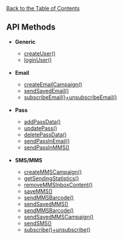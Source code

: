 <html>
    <head></head> 
    <body>
        <a href="/1.3/README.md">Back to the Table of Contents</a>
        <h2>API Methods</h2>
        <ul>
	    <li><b>Generic</b></li>
            <ul>
              <li><a href="createUser().md">createUser()</a></li>
              <li><a href="loginUser().md">loginUser()</a></li>
            </ul><br/>
            <li><b>Email</b></li>
            <ul>
             <li><a href="createEmailCampaign().md">createEmailCampaign()</a></li>
             <li><a href="sendSavedEmail().md">sendSavedEmail()</a></li>
             <li><a href="subscribeEmail()+unsubscribeEmail().md">subscribeEmail()+unsubscribeEmail()</a></li>
	    </ul><br/>
            <li><b>Pass</b></li>
            <ul>
             <li><a href="addPassData().md">addPassData()</a></li>
             <li><a href="updatePass().md">updatePass()</a></li>
             <li><a href="deletePassData().md">deletePassData()</a></li>
             <li><a href="sendPassInEmail().md">sendPassInEmail()</a></li>
             <li><a href="sendPassInMMS().md">sendPassInMMS()</a></li>
            </ul><br/>
            <li><b>SMS/MMS</b></li>
            <ul>
             <li><a href="createMMSCampaign().md">createMMSCampaign()</a></li>
             <li><a href="getSendingStatistics().md">getSendingStatistics()</a></li>
             <li><a href="removeMMSInboxContent().md">removeMMSInboxContent()</a></li>
             <li><a href="saveMMS().md">saveMMS()</a></li>
             <li><a href="sendMMSBarcode().md">sendMMSBarcode()</a></li>
             <li><a href="sendSavedMMS().md">sendSavedMMS()</a></li>
             <li><a href="sendMMSBarcode().md">sendMMSBarcode()</a></li>
             <li><a href="sendSavedMMSCampaign().md">sendSavedMMSCampaign()</a></li>
             <li><a href="sendSMS().md">sendSMS()</a></li>
             <li><a href="subscribe()+unsubscribe().md">subscribe()+unsubscribe()</a></li>
            </ul><br/>
        </ul>
    </body>
</html>
